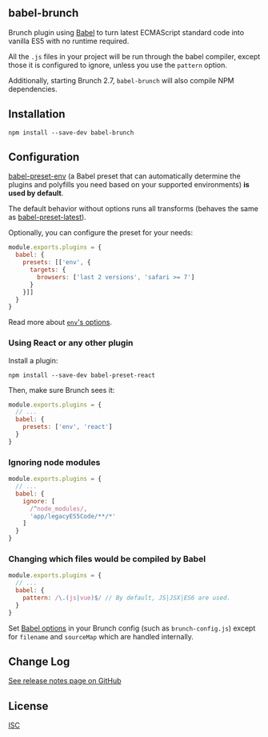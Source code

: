 ## babel-brunch

Brunch plugin using [Babel](https://github.com/babel/babel) to turn latest
ECMAScript standard code into vanilla ES5 with no runtime required.

All the `.js` files in your project will be run through the babel compiler,
except those it is configured to ignore, unless you use the `pattern` option.

Additionally, starting Brunch 2.7, `babel-brunch` will also compile NPM dependencies.

## Installation

```
npm install --save-dev babel-brunch
```

## Configuration

[babel-preset-env](https://github.com/babel/babel-preset-env) (a Babel preset that can automatically determine the plugins and polyfills you need based on your supported environments) **is used by default**.

The default behavior without options runs all transforms (behaves the same as [babel-preset-latest](https://babeljs.io/docs/plugins/preset-latest/)).

Optionally, you can configure the preset for your needs:

```js
module.exports.plugins = {
  babel: {
    presets: [['env', {
      targets: {
        browsers: ['last 2 versions', 'safari >= 7']
      }
    }]]
  }
}
```

Read more about [`env`'s options](https://github.com/babel/babel-preset-env#options).

### Using React or any other plugin

Install a plugin:

```
npm install --save-dev babel-preset-react
```

Then, make sure Brunch sees it:

```js
module.exports.plugins = {
  // ...
  babel: {
    presets: ['env', 'react']
  }
}
```

### Ignoring node modules

```js
module.exports.plugins = {
  // ...
  babel: {
    ignore: [
      /^node_modules/,
      'app/legacyES5Code/**/*'
    ]
  }
}
```

### Changing which files would be compiled by Babel

```js
module.exports.plugins = {
  // ...
  babel: {
    pattern: /\.(js|vue)$/ // By default, JS|JSX|ES6 are used.
  }
}
```

Set [Babel options](https://babeljs.io/docs/usage/options) in your Brunch
config (such as `brunch-config.js`) except for `filename` and `sourceMap`
which are handled internally.

## Change Log

[See release notes page on GitHub](https://github.com/babel/babel-brunch/releases)

## License

[ISC](https://raw.github.com/babel/babel-brunch/master/LICENSE)
